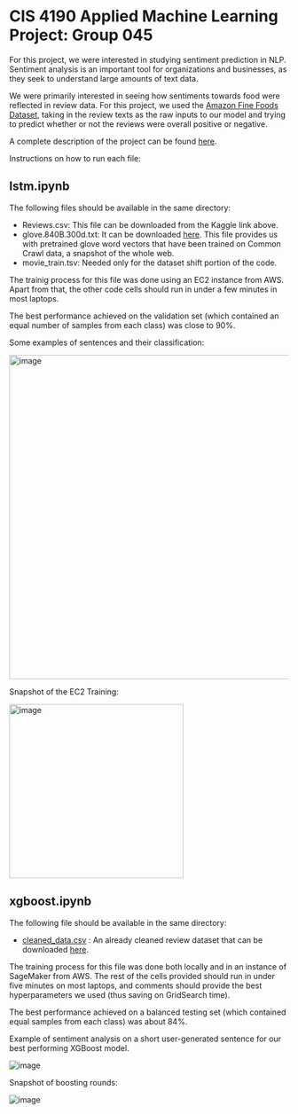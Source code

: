 # CIS 4190 Applied Machine Learning Project: Group 045
For this project, we were interested in studying sentiment prediction in NLP. Sentiment analysis is an important tool for organizations and businesses, as they seek to understand large amounts of text data. 

We were primarily interested in seeing how sentiments towards food were reflected in review data. For this project, we used the [Amazon Fine Foods Dataset](https://www.kaggle.com/datasets/snap/amazon-fine-food-reviews), taking in the review texts as the raw inputs to our model and trying to predict whether or not the reviews were overall positive or negative.

A complete description of the project can be found [here](https://docs.google.com/document/d/1ItTVHn8Xer-YdEf4eEcemQIk__AekbLh/edit?usp=sharing&ouid=111301309263338542076&rtpof=true&sd=true). 

Instructions on how to run each file:

## lstm.ipynb
The following files should be available in the same directory:
- Reviews.csv: This file can be downloaded from the Kaggle link above.
- glove.840B.300d.txt: It can be downloaded [here](https://nlp.stanford.edu/projects/glove/). This file provides us with pretrained glove word vectors that have been trained on Common Crawl data, a snapshot of the whole web. 
- movie_train.tsv: Needed only for the dataset shift portion of the code.

The trainig process for this file was done using an EC2 instance from AWS. Apart from that, the other code cells should run in under a few minutes in most laptops. 

The best performance achieved on the validation set (which contained an equal number of samples from each class) was close to 90%.

Some examples of sentences and their classification:

<img width="585" alt="image" src="https://user-images.githubusercontent.com/88673859/234456738-90690405-8983-4203-9f91-99cc66dec552.png">

Snapshot of the EC2 Training:

<img width="314" alt="image" src="https://user-images.githubusercontent.com/88673859/234476454-9dadd4d6-662c-4204-9128-8029ee736ac0.png">


## xgboost.ipynb

The following file should be available in the same directory: 
- [cleaned_data.csv](https://drive.google.com/file/d/1EkQCfCjYiFPtzbNTTSWsqz7-UkyaeZkE/view) : An already cleaned review dataset that can be downloaded [here](https://drive.google.com/file/d/1EkQCfCjYiFPtzbNTTSWsqz7-UkyaeZkE/view). 

The training process for this file was done both locally and in an instance of SageMaker from AWS. The rest of the cells provided should run in under five minutes on most laptops, and comments should provide the best hyperparameters we used (thus saving on GridSearch time). 

The best performance achieved on a balanced testing set (which contained equal samples from each class) was about 84%. 

Example of sentiment analysis on a short user-generated sentence for our best performing XGBoost model. 

![image](https://user-images.githubusercontent.com/101349307/234667598-3fbfb25e-79a4-4adb-a773-a452c382db65.png)

Snapshot of boosting rounds: 

![image](https://user-images.githubusercontent.com/101349307/234668485-0ef9ed61-bb34-42cc-9698-7e036747e855.png)



